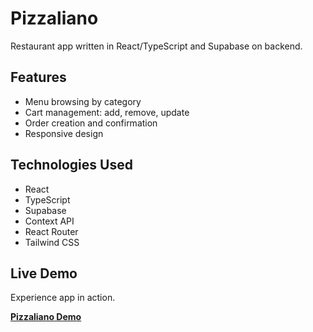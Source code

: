 # Pizzaliano
Restaurant app written in React/TypeScript and Supabase on backend.

## Features
  - Menu browsing by category
  - Cart management: add, remove, update
  - Order creation and confirmation
  - Responsive design

## Technologies Used 
  - React
  - TypeScript
  - Supabase
  - Context API
  - React Router
  - Tailwind CSS

## Live Demo
Experience app in action.

[**Pizzaliano Demo**](https://darling-pavlova-6607bc.netlify.app/)
